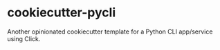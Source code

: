 # cookiecutter-pycli

Another opinionated cookiecutter template for a Python CLI app/service using Click.
